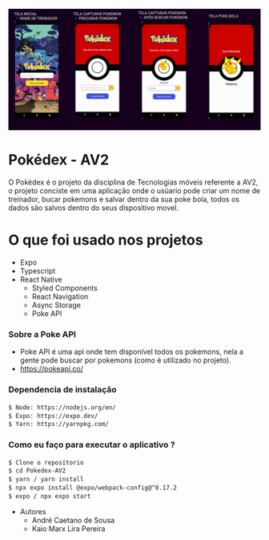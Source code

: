 <p align="center">
<img src="/assets/telaPokemon.png" title="Pokedéx Tela">
</p>

# Pokédex - AV2

O Pokédex é o projeto da disciplina de Tecnologias móveis referente a AV2, o projeto conciste em uma aplicação onde o usúario pode criar um nome de treinador, bucar pokemons e salvar dentro da sua poke bola, todos os dados são salvos dentro do seus dispositivo movel. 


# O que foi usado nos projetos
  - Expo
  - Typescript
  - React Native
    - Styled Components
    - React Navigation
    - Async Storage
    - Poke API
 


### Sobre a Poke API
 - Poke API é uma api onde tem disponível todos os pokemons, nela a gente pode buscar por pokemons (como é utilizado no projeto).
  - https://pokeapi.co/
  

### Dependencia de instalação 

```sh
$ Node: https://nodejs.org/en/
$ Expo: https://expo.dev/
$ Yarn: https://yarnpkg.com/
```

### Como eu faço para executar o aplicativo ?

```sh
$ Clone o reposítorio
$ cd Pokedex-AV2
$ yarn / yarn install
$ npx expo install @expo/webpack-config@^0.17.2
$ expo / npx expo start
```

 - Autores
    - André Caetano de Sousa
    - Kaio Marx Lira Pereira

